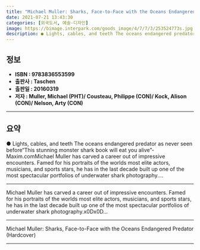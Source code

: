 ```yaml
---
title: "Michael Muller: Sharks, Face-to-Face with the Oceans Endangered Predator (Hardcover)"
date: 2021-07-21 13:43:30
categories: [외국도서, 예술-디자인]
image: https://bimage.interpark.com/goods_image/4/7/7/3/253524773s.jpg
description: ● Lights, cables, and teeth The oceans endangered predator as never seen before“This stunning monster shark book will eat you alive”-Maxim.comMichael Muller ha
---
```


## **정보**

- **ISBN : 9783836553599**
- **출판사 : Taschen**
- **출판일 : 20160319**
- **저자 : Muller, Michael (PHT)/ Cousteau, Philippe (CON)/ Kock, Alison (CON)/ Nelson, Arty (CON)**

------



## **요약**

●  Lights, cables, and teeth The oceans endangered predator as never seen before“This stunning monster shark book will eat you alive”-Maxim.comMichael Muller has carved a career out of impressive encounters. Famed for his portraits of the worlds most elite actors, musicians, and sports stars, he has in the last decade built up one of the most spectacular portfolios of underwater shark photography....

------

Michael Muller has carved a career out of impressive encounters. Famed for his portraits of the worlds most elite actors, musicians, and sports stars, he has in the last decade built up one of the most spectacular portfolios of underwater shark photography.x0Dx0D... 

------


Michael Muller: Sharks, Face-to-Face with the Oceans Endangered Predator (Hardcover) 

------


